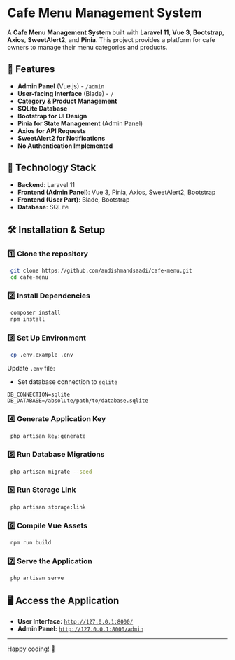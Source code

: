 # Cafe Menu Management System

A **Cafe Menu Management System** built with **Laravel 11**, **Vue 3**, **Bootstrap**, **Axios**, **SweetAlert2**, and **Pinia**. This project provides a platform for cafe owners to manage their menu categories and products.

## 🚀 Features
- **Admin Panel** (Vue.js) - `/admin`
- **User-facing Interface** (Blade) - `/`
- **Category & Product Management**
- **SQLite Database**
- **Bootstrap for UI Design**
- **Pinia for State Management** (Admin Panel)
- **Axios for API Requests**
- **SweetAlert2 for Notifications**
- **No Authentication Implemented**

## 📌 Technology Stack
- **Backend**: Laravel 11
- **Frontend (Admin Panel)**: Vue 3, Pinia, Axios, SweetAlert2, Bootstrap
- **Frontend (User Part)**: Blade, Bootstrap
- **Database**: SQLite

## 🛠️ Installation & Setup
### 1️⃣ Clone the repository
```sh
 git clone https://github.com/andishmandsaadi/cafe-menu.git
 cd cafe-menu
```

### 2️⃣ Install Dependencies
```sh
 composer install
 npm install
```

### 3️⃣ Set Up Environment
```sh
 cp .env.example .env
```
Update `.env` file:
- Set database connection to `sqlite`
```env
DB_CONNECTION=sqlite
DB_DATABASE=/absolute/path/to/database.sqlite
```

### 4️⃣ Generate Application Key
```sh
 php artisan key:generate
```

### 5️⃣ Run Database Migrations
```sh
 php artisan migrate --seed
```
### 5️⃣ Run Storage Link
```sh
 php artisan storage:link
```

### 6️⃣ Compile Vue Assets
```sh
 npm run build
```

### 7️⃣ Serve the Application
```sh
 php artisan serve
```

## 🖥️ Access the Application
- **User Interface:** [`http://127.0.0.1:8000/`](http://127.0.0.1:8000/)
- **Admin Panel:** [`http://127.0.0.1:8000/admin`](http://127.0.0.1:8000/admin)

---

Happy coding! 🎉

